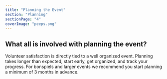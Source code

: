 ```yaml
---
title: "Planning the Event"
section: "Planning"
sectionPage: "4"
coverImage: "peeps.png"
---
```


## What all is involved with planning the event?

Volunteer satisfaction is directly tied to a well organized event. Planning takes longer than expected, start early, get organized, and track your progress. For bonspiels and larger events we recommend you start planning a minimum of 3 months in advance.
